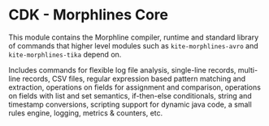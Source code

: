 # CDK - Morphlines Core

This module contains the Morphline compiler, runtime and standard library of commands that higher
level modules such as `kite-morphlines-avro` and `kite-morphlines-tika` depend on.

Includes commands for flexible log file analysis, single-line records, multi-line records, 
CSV files, regular expression based pattern matching and extraction, operations on fields for 
assignment and comparison, operations on fields with list and set semantics, if-then-else 
conditionals, string and timestamp conversions, scripting support for dynamic java code, 
a small rules engine, logging, metrics & counters, etc.
